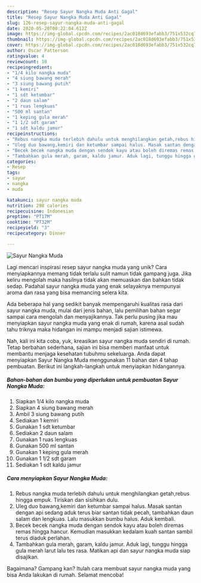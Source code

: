 ```yaml
---
description: "Resep Sayur Nangka Muda Anti Gagal"
title: "Resep Sayur Nangka Muda Anti Gagal"
slug: 126-resep-sayur-nangka-muda-anti-gagal
date: 2020-05-20T00:22:04.612Z
image: https://img-global.cpcdn.com/recipes/2ac018d693efabb3/751x532cq70/sayur-nangka-muda-foto-resep-utama.jpg
thumbnail: https://img-global.cpcdn.com/recipes/2ac018d693efabb3/751x532cq70/sayur-nangka-muda-foto-resep-utama.jpg
cover: https://img-global.cpcdn.com/recipes/2ac018d693efabb3/751x532cq70/sayur-nangka-muda-foto-resep-utama.jpg
author: Oscar Patterson
ratingvalue: 4
reviewcount: 10
recipeingredient:
- "1/4 kilo nangka muda"
- "4 siung bawang merah"
- "3 siung bawang putih"
- "1 kemiri"
- "1 sdt ketumbar"
- "2 daun salam"
- "1 ruas lengkuas"
- "500 ml santan"
- "1 keping gula merah"
- "1 1/2 sdt garam"
- "1 sdt kaldu jamur"
recipeinstructions:
- "Rebus nangka muda terlebih dahulu untuk menghilangkan getah,rebus hingga empuk. Tiriskan dan sisihkan dulu."
- "Uleg duo bawang,kemiri dan ketumbar sampai halus. Masak santan dengan api sedang aduk terus biar santan tidak pecah, tambahkan daun salam dan lengkuas. Lalu masukkan bumbu halus. Aduk kembali."
- "Becek becek nangka muda dengan sendok kayu atau boleh diremas remas hingga hancur. Kemudian masukkan kedalam kuah santan sambil terus diaduk perlahan."
- "Tambahkan gula merah, garam, kaldu jamur. Aduk lagi, tunggu hingga gula merah larut lalu tes rasa. Matikan api dan sayur nangka muda siap disajikan."
categories:
- Resep
tags:
- sayur
- nangka
- muda

katakunci: sayur nangka muda 
nutrition: 298 calories
recipecuisine: Indonesian
preptime: "PT17M"
cooktime: "PT32M"
recipeyield: "3"
recipecategory: Dinner

---
```



![Sayur Nangka Muda](https://img-global.cpcdn.com/recipes/2ac018d693efabb3/751x532cq70/sayur-nangka-muda-foto-resep-utama.jpg)

Lagi mencari inspirasi resep sayur nangka muda yang unik? Cara menyiapkannya memang tidak terlalu sulit namun tidak gampang juga. Jika keliru mengolah maka hasilnya tidak akan memuaskan dan bahkan tidak sedap. Padahal sayur nangka muda yang enak selayaknya mempunyai aroma dan rasa yang bisa memancing selera kita.



Ada beberapa hal yang sedikit banyak mempengaruhi kualitas rasa dari sayur nangka muda, mulai dari jenis bahan, lalu pemilihan bahan segar sampai cara mengolah dan menyajikannya. Tak perlu pusing jika mau menyiapkan sayur nangka muda yang enak di rumah, karena asal sudah tahu triknya maka hidangan ini mampu menjadi sajian istimewa.


Nah, kali ini kita coba, yuk, kreasikan sayur nangka muda sendiri di rumah. Tetap berbahan sederhana, sajian ini bisa memberi manfaat untuk membantu menjaga kesehatan tubuhmu sekeluarga. Anda dapat menyiapkan Sayur Nangka Muda menggunakan 11 bahan dan 4 tahap pembuatan. Berikut ini langkah-langkah untuk menyiapkan hidangannya.

<!--inarticleads1-->

##### Bahan-bahan dan bumbu yang diperlukan untuk pembuatan Sayur Nangka Muda:

1. Siapkan 1/4 kilo nangka muda
1. Siapkan 4 siung bawang merah
1. Ambil 3 siung bawang putih
1. Sediakan 1 kemiri
1. Gunakan 1 sdt ketumbar
1. Sediakan 2 daun salam
1. Gunakan 1 ruas lengkuas
1. Gunakan 500 ml santan
1. Gunakan 1 keping gula merah
1. Gunakan 1 1/2 sdt garam
1. Sediakan 1 sdt kaldu jamur




<!--inarticleads2-->

##### Cara menyiapkan Sayur Nangka Muda:

1. Rebus nangka muda terlebih dahulu untuk menghilangkan getah,rebus hingga empuk. Tiriskan dan sisihkan dulu.
1. Uleg duo bawang,kemiri dan ketumbar sampai halus. Masak santan dengan api sedang aduk terus biar santan tidak pecah, tambahkan daun salam dan lengkuas. Lalu masukkan bumbu halus. Aduk kembali.
1. Becek becek nangka muda dengan sendok kayu atau boleh diremas remas hingga hancur. Kemudian masukkan kedalam kuah santan sambil terus diaduk perlahan.
1. Tambahkan gula merah, garam, kaldu jamur. Aduk lagi, tunggu hingga gula merah larut lalu tes rasa. Matikan api dan sayur nangka muda siap disajikan.




Bagaimana? Gampang kan? Itulah cara membuat sayur nangka muda yang bisa Anda lakukan di rumah. Selamat mencoba!
